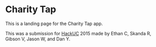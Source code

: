 # Charity Tap

This is a landing page for the Charity Tap app.

This was a submission for [HackUC](http://hackuc.com) 2015 made by Ethan C, Skanda R, Gibson V, Jason W, and Dan Y.